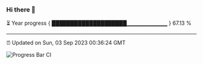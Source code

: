 ### Hi there 👋

⏳ Year progress { ████████████████████▁▁▁▁▁▁▁▁▁▁ } 67.13 %

---

⏰ Updated on Sun, 03 Sep 2023 00:36:24 GMT

![Progress Bar CI](https://github.com/Shyam-Makwana/GitHub-Actions-Demo/workflows/Progress%20Bar%20CI/badge.svg)
